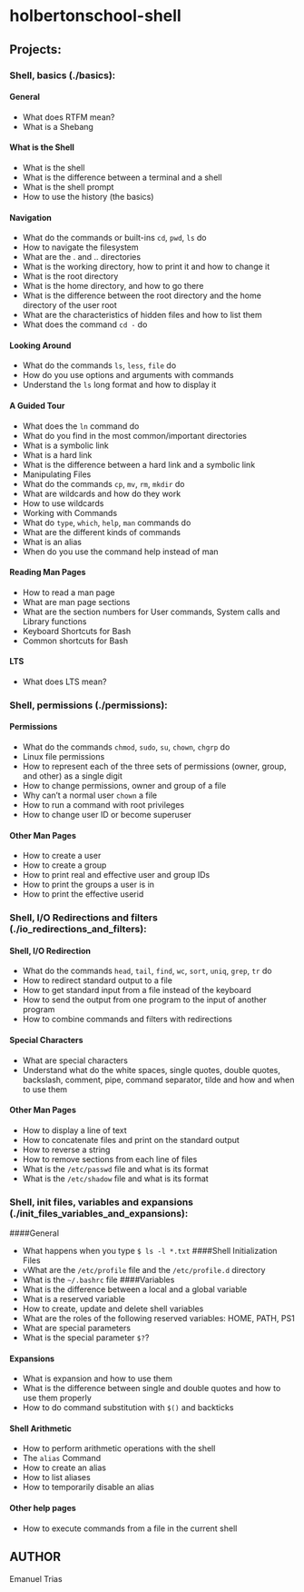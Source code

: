 # holbertonschool-shell

## Projects:

### Shell, basics (./basics):
#### General
* What does RTFM mean?
* What is a Shebang
#### What is the Shell
* What is the shell
* What is the difference between a terminal and a shell
* What is the shell prompt
* How to use the history (the basics)
#### Navigation
* What do the commands or built-ins `cd`, `pwd`, `ls` do
* How to navigate the filesystem
* What are the . and .. directories
* What is the working directory, how to print it and how to change it
* What is the root directory
* What is the home directory, and how to go there
* What is the difference between the root directory and the home directory of the user root
* What are the characteristics of hidden files and how to list them
* What does the command `cd -` do
#### Looking Around
* What do the commands `ls`, `less`, `file` do
* How do you use options and arguments with commands
* Understand the `ls` long format and how to display it
#### A Guided Tour
* What does the `ln` command do
* What do you find in the most common/important directories
* What is a symbolic link
* What is a hard link
* What is the difference between a hard link and a symbolic link
* Manipulating Files
* What do the commands `cp`, `mv`, `rm`, `mkdir` do
* What are wildcards and how do they work
* How to use wildcards
* Working with Commands
* What do `type`, `which`, `help`, `man` commands do
* What are the different kinds of commands
* What is an alias
* When do you use the command help instead of man
#### Reading Man Pages
* How to read a man page
* What are man page sections
* What are the section numbers for User commands, System calls and Library functions
* Keyboard Shortcuts for Bash
* Common shortcuts for Bash
#### LTS
* What does LTS mean?

### Shell, permissions (./permissions):
#### Permissions
* What do the commands `chmod`, `sudo`, `su`, `chown`, `chgrp` do
* Linux file permissions
* How to represent each of the three sets of permissions (owner, group, and other) as a single digit
* How to change permissions, owner and group of a file
* Why can’t a normal user `chown` a file
* How to run a command with root privileges
* How to change user ID or become superuser
#### Other Man Pages
* How to create a user
* How to create a group
* How to print real and effective user and group IDs
* How to print the groups a user is in
* How to print the effective userid

### Shell, I/O Redirections and filters (./io_redirections_and_filters):
#### Shell, I/O Redirection
* What do the commands `head`, `tail`, `find`, `wc`, `sort`, `uniq`, `grep`, `tr` do
* How to redirect standard output to a file
* How to get standard input from a file instead of the keyboard
* How to send the output from one program to the input of another program
* How to combine commands and filters with redirections
#### Special Characters
* What are special characters
* Understand what do the white spaces, single quotes, double quotes, backslash, comment, pipe, command separator, tilde and how and when to use them
#### Other Man Pages
* How to display a line of text
* How to concatenate files and print on the standard output
* How to reverse a string
* How to remove sections from each line of files
* What is the `/etc/passwd` file and what is its format
* What is the `/etc/shadow` file and what is its format

### Shell, init files, variables and expansions (./init_files_variables_and_expansions):
####General
* What happens when you type `$ ls -l *.txt`
####Shell Initialization Files
* vWhat are the `/etc/profile` file and the `/etc/profile.d` directory
* What is the `~/.bashrc` file
####Variables
* What is the difference between a local and a global variable
* What is a reserved variable
* How to create, update and delete shell variables
* What are the roles of the following reserved variables: HOME, PATH, PS1
* What are special parameters
* What is the special parameter `$?`?
#### Expansions
* What is expansion and how to use them
* What is the difference between single and double quotes and how to use them properly
* How to do command substitution with `$()` and backticks
#### Shell Arithmetic
* How to perform arithmetic operations with the shell
* The `alias` Command
* How to create an alias
* How to list aliases
* How to temporarily disable an alias
#### Other help pages
* How to execute commands from a file in the current shell

## AUTHOR
Emanuel Trias

